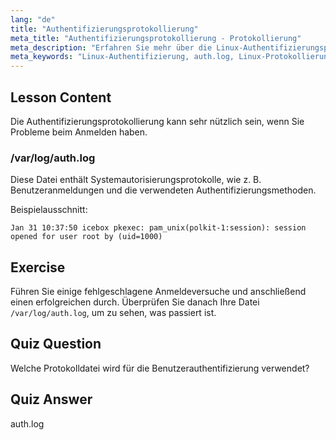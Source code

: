 ```yaml
---
lang: "de"
title: "Authentifizierungsprotokollierung"
meta_title: "Authentifizierungsprotokollierung - Protokollierung"
meta_description: "Erfahren Sie mehr über die Linux-Authentifizierungsprotokollierung mit /var/log/auth.log. Verstehen Sie Benutzeranmeldungen und beheben Sie Zugriffsprobleme mit diesem wichtigen Leitfaden."
meta_keywords: "Linux-Authentifizierung, auth.log, Linux-Protokollierung, Benutzeranmeldung, Linux-Sicherheit, Anfänger, Tutorial, Leitfaden"
---
```


## Lesson Content

Die Authentifizierungsprotokollierung kann sehr nützlich sein, wenn Sie Probleme beim Anmelden haben.

### /var/log/auth.log

Diese Datei enthält Systemautorisierungsprotokolle, wie z. B. Benutzeranmeldungen und die verwendeten Authentifizierungsmethoden.

Beispielausschnitt:

```plaintext
Jan 31 10:37:50 icebox pkexec: pam_unix(polkit-1:session): session opened for user root by (uid=1000)
```

## Exercise

Führen Sie einige fehlgeschlagene Anmeldeversuche und anschließend einen erfolgreichen durch. Überprüfen Sie danach Ihre Datei `/var/log/auth.log`, um zu sehen, was passiert ist.

## Quiz Question

Welche Protokolldatei wird für die Benutzerauthentifizierung verwendet?

## Quiz Answer

auth.log
